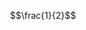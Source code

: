 <!DOCTYPE html>
<link rel="dns-prefetch" href="//cdn.mathjax.org" />

$$\frac{1}{2}$$

<script type="text/x-mathjax-config">
MathJax.Hub.Config({tex2jax: {inlineMath: [['$','$'], ['\(','\)']]}});
</script>
<script src="./node_modules/mathjax/MathJax.js?config=TeX-AMS-MML_HTMLorMML"></script>
